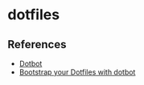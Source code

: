 # dotfiles
## References
- [Dotbot](https://github.com/anishathalye/dotbot)
- [Bootstrap your Dotfiles with dotbot](https://www.elliotdenolf.com/posts/bootstrap-your-dotfiles-with-dotbot)
